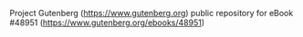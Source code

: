 Project Gutenberg (https://www.gutenberg.org) public repository for eBook #48951 (https://www.gutenberg.org/ebooks/48951)
